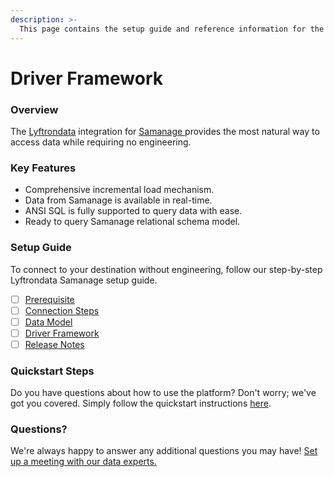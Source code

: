 ```yaml
---
description: >-
  This page contains the setup guide and reference information for the Samanage source connector.
---
```


# Driver Framework

### Overview

The [Lyftrondata](https://www.lyftrondata.com/) integration for [Samanage](https://www.lyftrondata.com/integration/samanage/)[ ](https://www.lyftrondata.com/integration/samanage/)provides the most natural way to access data while requiring no engineering.

### Key Features

* Comprehensive incremental load mechanism.
* Data from Samanage is available in real-time.&#x20;
* ANSI SQL is fully supported to query data with ease.
* Ready to query Samanage relational schema model.

### Setup Guide

To connect to your destination without engineering, follow our step-by-step Lyftrondata Samanage setup guide.

* [ ] [Prerequisite](../../business-analytics/samanage/prerequisite.md)
* [ ] [Connection Steps](../../business-analytics/samanage/connection-steps.md)
* [ ] [Data Model](../../business-analytics/samanage/data-model/)
* [ ] [Driver Framework](../../business-analytics/samanage/driver-framework/)
* [ ] [Release Notes](../../business-analytics/samanage/release-notes.md)

### Quickstart Steps

Do you have questions about how to use the platform? Don't worry; we've got you covered. Simply follow the quickstart instructions [here](../../../quickstart-steps.md).

### Questions? <a href="#questions" id="questions"></a>

We're always happy to answer any additional questions you may have! [Set up a meeting with our data experts.](https://www.lyftrondata.com/book-a-meeting/)


